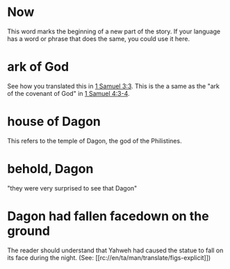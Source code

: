 # Now

This word marks the beginning of a new part of the story. If your language has a word or phrase that does the same, you could use it here.

# ark of God

See how you translated this in [1 Samuel 3:3](../03/01.md). This is the a same as the "ark of the covenant of God" in [1 Samuel 4:3-4](../04/03.md).

# house of Dagon

This refers to the temple of Dagon, the god of the Philistines.

# behold, Dagon

"they were very surprised to see that Dagon"

# Dagon had fallen facedown on the ground

The reader should understand that Yahweh had caused the statue to fall on its face during the night. (See: [[rc://en/ta/man/translate/figs-explicit]])